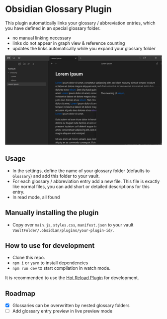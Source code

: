 # Obsidian Glossary Plugin

This plugin automatically links your glossary / abbreviation entries,
which you have defined in an special glossary folder.

- no manual linking necessary 
- links do not appear in graph view & reference counting
- updates the links automatically while you expand your glossary folder

![Basic Screenshot](images/Screenshot_1.jpg)

## Usage

- In the settings, define the name of your glossary folder (defaults to `Glossary`) and add this folder to your vault.
- For each glossary / abbreviation entry add a new file. This file is exactly like normal files, you can add short or detailed descriptions for this entry.
- In read mode, all found 

## Manually installing the plugin

- Copy over `main.js`, `styles.css`, `manifest.json` to your vault `VaultFolder/.obsidian/plugins/your-plugin-id/`.

## How to use for development

- Clone this repo.
- `npm i` or `yarn` to install dependencies
- `npm run dev` to start compilation in watch mode.

It is recommended to use the [Hot Reload Plugin](https://github.com/pjeby/hot-reload) for development.


## Roadmap

- [x] Glossaries can be overwritten by nested glossary folders 
- [ ] Add glossary entry preview in live preview mode
